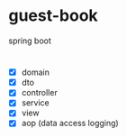 # guest-book
spring boot

# 
- [x] domain
- [x] dto
- [x] controller
- [x] service
- [x] view
- [x] aop (data access logging)